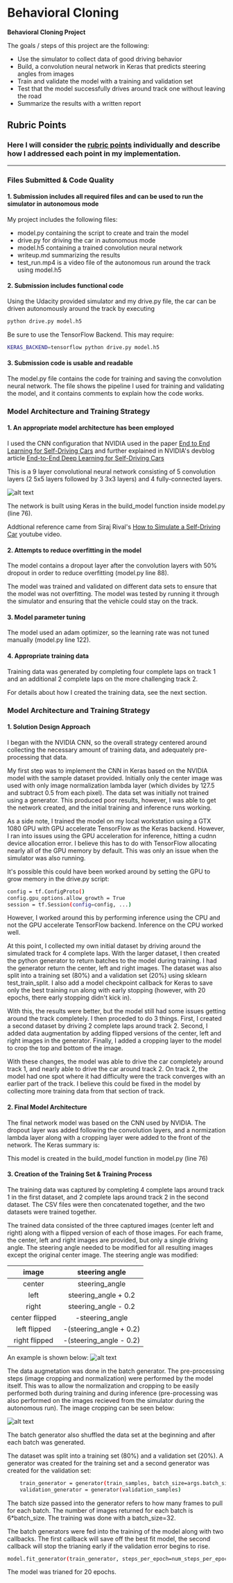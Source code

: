 # **Behavioral Cloning** 

**Behavioral Cloning Project**

The goals / steps of this project are the following:

* Use the simulator to collect data of good driving behavior
* Build, a convolution neural network in Keras that predicts steering angles from images
* Train and validate the model with a training and validation set
* Test that the model successfully drives around track one without leaving the road
* Summarize the results with a written report


[//]: # (Image References)

[image1]: ./images/nvidia-sdc-cnn.png "Model Visualization"
[image2]: ./images/images.png "Training Images"
[image3]: ./images/cropped_images.png "Cropped Training Images"

## Rubric Points

### Here I will consider the [rubric points](https://review.udacity.com/#!/rubrics/432/view) individually and describe how I addressed each point in my implementation.  

---
### Files Submitted & Code Quality

#### 1. Submission includes all required files and can be used to run the simulator in autonomous mode

My project includes the following files:
* model.py containing the script to create and train the model
* drive.py for driving the car in autonomous mode
* model.h5 containing a trained convolution neural network 
* writeup.md summarizing the results
* test_run.mp4 is a video file of the autonomous run around the track using model.h5

#### 2. Submission includes functional code
Using the Udacity provided simulator and my drive.py file, the car can be driven autonomously around the track by executing 
```sh
python drive.py model.h5
```

Be sure to use the TensorFlow Backend. This may require:
```sh
KERAS_BACKEND=tensorflow python drive.py model.h5
```

#### 3. Submission code is usable and readable

The model.py file contains the code for training and saving the convolution neural network. The file shows the pipeline I used for training and validating the model, and it contains comments to explain how the code works.

### Model Architecture and Training Strategy

#### 1. An appropriate model architecture has been employed

I used the CNN configuration that NVIDIA used in the paper [End to End Learning for Self-Driving Cars](https://arxiv.org/abs/1604.07316) and further explained in NVIDIA's devblog article [End-to-End Deep Learning for Self-Driving Cars](https://devblogs.nvidia.com/parallelforall/deep-learning-self-driving-cars/)

This is a 9 layer convolutional neural network consisting of 5 convolution layers (2 5x5 layers followed by 3 3x3 layers) and 4 fully-connected layers.

![alt text][image1]

The network is built using Keras in the build_model function inside model.py (line 76). 

Addtional reference came from Siraj Rival's [How to Simulate a Self-Driving Car](https://www.youtube.com/watch?v=EaY5QiZwSP4&feature=youtu.be) youtube video.

#### 2. Attempts to reduce overfitting in the model

The model contains a dropout layer after the convolution layers with 50% dropout in order to reduce overfitting (model.py line 88). 

The model was trained and validated on different data sets to ensure that the model was not overfitting. The model was tested by running it through the simulator and ensuring that the vehicle could stay on the track.

#### 3. Model parameter tuning

The model used an adam optimizer, so the learning rate was not tuned manually (model.py line 122).

#### 4. Appropriate training data

Training data was generated by completing four complete laps on track 1 and an additional 2 complete laps on the more challenging track 2.

For details about how I created the training data, see the next section. 

### Model Architecture and Training Strategy

#### 1. Solution Design Approach

I began with the NVIDIA CNN, so the overall strategy centered around collecting the necessary amount of training data, and adequately pre-processing that data.

My first step was to implement the CNN in Keras based on the NVIDIA model with the sample dataset provided. Initially only the center image was used with only image normalization lambda layer (which divides by 127.5 and subtract 0.5 from each pixel). The data set was initially not trained using a generator. This produced poor results, however, I was able to get the network created, and the initial training and inference runs working.

As a side note, I trained the model on my local workstation using a GTX 1080 GPU with GPU accelerate TensorFlow as the Keras backend. However, I ran into issues using the GPU acceleration for inference, hitting a cudnn device allocation error. I believe this has to do with TensorFlow allocating nearly all of the GPU memory by default. This was only an issue when the simulator was also running.

It's possible this could have been worked around by setting the GPU to grow memory in the drive.py script:
```sh
config = tf.ConfigProto()
config.gpu_options.allow_growth = True
session = tf.Session(config=config, ...)
```

However, I worked around this by performing inference using the CPU and not the GPU accelerate TensorFlow backend. Inference on the CPU worked well.

At this point, I collected my own initial dataset by driving around the simulated track for 4 complete laps. With the larger dataset, I then created the python generator to return batches to the model during training. I had the generator return the center, left and right images. The dataset was also split into a training set (80%) and a validation set (20%) using sklearn test_train_split. I also add a model checkpoint callback for Keras to save only the best training run along with early stopping (however, with 20 epochs, there early stopping didn't kick in).

With this, the results were better, but the model still had some issues getting around the track completely. I then proceded to do 3 things. First, I created a second dataset by driving 2 complete laps around track 2. Second, I added data augmentation by adding flipped versions of the center, left and right images in the generator. Finally, I added a cropping layer to the model to crop the top and bottom of the image.

With these changes, the model was able to drive the car completely around track 1, and nearly able to drive the car around track 2. On track 2, the model had one spot where it had difficulty were the track converges with an earlier part of the track. I believe this could be fixed in the model by collecting more training data from that section of track.

#### 2. Final Model Architecture

The final network model was based on the CNN used by NVIDIA. The dropout layer was added following the convolution layers, and a normization lambda layer along with a cropping layer were added to the front of the network. The Keras summary is:

This model is created in the build_model function in model.py (line 76)

#### 3. Creation of the Training Set & Training Process

The training data was captured by completing 4 complete laps around track 1 in the first dataset, and 2 complete laps around track 2 in the second dataset. The CSV files were then concatenated together, and the two datasets were trained together.

The trained data consisted of the three captured images (center left and right) along with a flipped version of each of those images. For each frame, the center, left and right images are provided, but only a single driving angle. The steering angle needed to be modified for all resulting images except the original center image. The steering angle was modified:

| image | steering angle |
|:-----:|:--------------:|
| center | steering_angle |
| left | steering_angle + 0.2 |
| right | steering_angle - 0.2 |
| center flipped | -steering_angle |
| left flipped | -(steering_angle + 0.2) |
| right flipped | -(steering_angle - 0.2) |

An example is shown below:
![alt text][image2]

The data augmetation was done in the batch generator. The pre-processing steps (image cropping and normalization) were performed by the model itself. This was to allow the normalization and cropping to be easily performed both during training and during inference (pre-processing was also performed on the images recieved from the simulator during the autonomous run). The image cropping can be seen below:

![alt text][image3]

The batch generator also shuffled the data set at the beginning and after each batch was generated.

The dataset was split into a training set (80%) and a validation set (20%). A generator was created for the training set and a second generator was created for the validation set:

```sh
    train_generator = generator(train_samples, batch_size=args.batch_size)
    validation_generator = generator(validation_samples)
```

The batch size passed into the generator refers to how many frames to pull for each batch. The number of images returned for each batch is 6*batch_size. The training was done with a batch_size=32.

The batch generators were fed into the training of the model along with two callbacks. The first callback will save off the best fit model, the second callback will stop the trianing early if the validation error begins to rise.

```sh
model.fit_generator(train_generator, steps_per_epoch=num_steps_per_epoch, validation_data=validation_generator, validation_steps=num_validation_steps, epochs=args.num_epochs, callbacks=[checkpoint, early_stop], verbose=1)
```

The model was trianed for 20 epochs.
